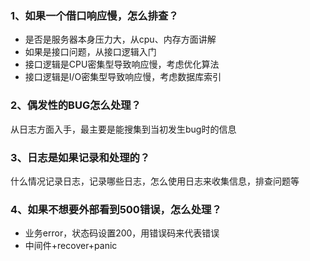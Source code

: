 ### 1、如果一个借口响应慢，怎么排查？
- 是否是服务器本身压力大，从cpu、内存方面讲解
- 如果是接口问题，从接口逻辑入门
- 接口逻辑是CPU密集型导致响应慢，考虑优化算法
- 接口逻辑是I/O密集型导致响应慢，考虑数据库索引

### 2、偶发性的BUG怎么处理？
从日志方面入手，最主要是能搜集到当初发生bug时的信息

### 3、日志是如果记录和处理的？
什么情况记录日志，记录哪些日志，怎么使用日志来收集信息，排查问题等

### 4、如果不想要外部看到500错误，怎么处理？
- 业务error，状态码设置200，用错误码来代表错误
- 中间件+recover+panic

